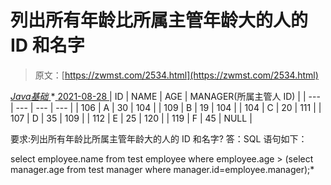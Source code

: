 <!--yml
category: 未分类
date: 0001-01-01 00:00:00
-->

# 列出所有年龄比所属主管年龄大的人的 ID 和名字

> 原文：[https://zwmst.com/2534.html](https://zwmst.com/2534.html)

   [ *Java基础* ](https://zwmst.com/java%e5%9f%ba%e7%a1%80)*[ <time datetime="2021-08-28T17:51:59+08:00"> 2021-08-28 </time> ](https://zwmst.com/2534.html)  | ID | NAME | AGE | MANAGER(所属主管人 ID) |
| --- | --- | --- | --- |
| 106 | A | 30 | 104 |
| 109 | B | 19 | 104 |
| 104 | C | 20 | 111 |
| 107 | D | 35 | 109 |
| 112 | E | 25 | 120 |
| 119 | F | 45 | NULL |

要求:列出所有年龄比所属主管年龄大的人的 ID 和名字?
答：SQL 语句如下：

select employee.name from test employee
where employee.age > (select manager.age from test manager
where manager.id=employee.manager);*
